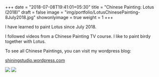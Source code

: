 +++
date = "2018-07-08T19:41:01+05:30"
title = "Chinese Painting: Lotus (2018)"
draft = false
image = "img/portfolio/LotusChinesePainting-8July2018.jpg"
showonlyimage = true
weight = 1
+++

I have learned to paint Lotus since July 2018. 

<!--more-->

I followed videos from a Chinese Painting TV course. I like to paint birdy together with Lotus.

To see all Chinese Paintings, you can visit my wordpress blog:

[shiningstudio.wordpress.com](https://shiningstudio.wordpress.com/tag/chinese-painting/)


![](/img/portfolio/LotusChinesePainting-8July2018.jpg)
![](/img/portfolio/LotusChinesePainting-1July2018.jpg)